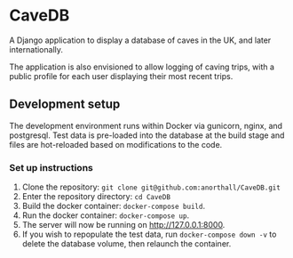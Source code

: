 # CaveDB
A Django application to display a database of caves in the UK, and later internationally.

The application is also envisioned to allow logging of caving trips, with a public profile for each user
displaying their most recent trips.

## Development setup
The development environment runs within Docker via gunicorn, nginx, and postgresql. Test data is pre-loaded
into the database at the build stage and files are hot-reloaded based on modifications to the code.

### Set up instructions
1) Clone the repository: `git clone git@github.com:anorthall/CaveDB.git`
2) Enter the repository directory: `cd CaveDB`
3) Build the docker container: `docker-compose build`.
4) Run the docker container: `docker-compose up`.
5) The server will now be running on http://127.0.0.1:8000.
6) If you wish to repopulate the test data, run `docker-compose down -v` to delete the database volume,
then relaunch the container.

